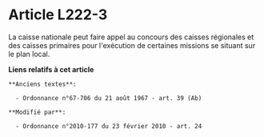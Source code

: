 # Article L222-3

La caisse nationale peut faire appel au concours des caisses régionales et des caisses primaires pour l'exécution de
certaines missions se situant sur le plan local.

**Liens relatifs à cet article**

	**Anciens textes**:

	  - Ordonnance n°67-706 du 21 août 1967 - art. 39 (Ab)

	**Modifié par**:

	  - Ordonnance n°2010-177 du 23 février 2010 - art. 24
